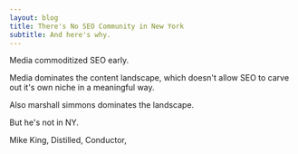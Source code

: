 ```yaml
---
layout: blog
title: There's No SEO Community in New York
subtitle: And here's why.
---
```


Media commoditized SEO early.

Media dominates the content landscape, which doesn't allow SEO to carve out it's own niche in a meaningful way.

Also marshall simmons dominates the landscape.

But he's not in NY.

Mike King, Distilled, Conductor, 